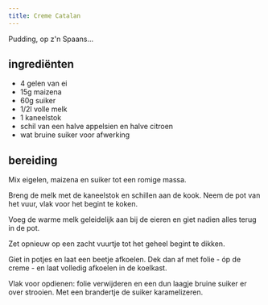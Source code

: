 ```yaml
---
title: Creme Catalan
---
```


Pudding, op z'n Spaans...

## ingrediënten

* 4 gelen van ei
* 15g maizena
* 60g suiker
* 1/2l volle melk
* 1 kaneelstok
* schil van een halve appelsien en halve citroen
* wat bruine suiker voor afwerking

## bereiding

Mix eigelen, maizena en suiker tot een romige massa.

Breng de melk met de kaneelstok en schillen aan de kook. Neem de pot van het vuur, vlak voor het begint te koken.

Voeg de warme melk geleidelijk aan bij de eieren en giet nadien alles terug in de pot.

Zet opnieuw op een zacht vuurtje tot het geheel begint te dikken.

Giet in potjes en laat een beetje afkoelen. Dek dan af met folie - óp de creme - en laat volledig afkoelen in de koelkast.

Vlak voor opdienen: folie verwijderen en een dun laagje bruine suiker er over strooien. Met een brandertje de suiker karamelizeren.
